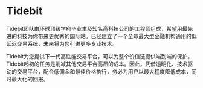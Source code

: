# Tidebit

Tidebit团队由环球顶级学府毕业生及知名高科技公司的工程师组成，希望用最先进的科技为你带来更优秀的国际站。已经建立了一个全球最大型金融机构通用的低延迟交易系统，未来将为您引进更多专业技术。

Tidebit为您提供下一代高性能交易平台，可以为整个价值链提供端到端的保护。Tidebit起初的任务是削减其他交易平台高昂的成本。因此，凭借透明化、技术驱动的交易平台，配合低佣金和最佳价格执行，务必为用户以最大程度降低成本，同时最大化的回报。


